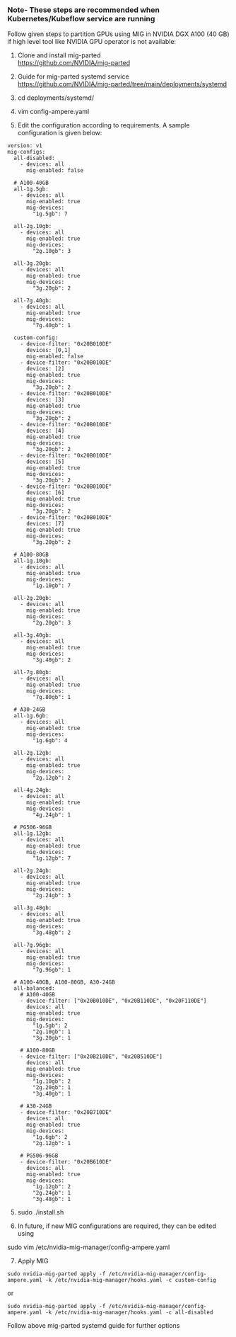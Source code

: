 ### Note- These steps are recommended when Kubernetes/Kubeflow service are running


Follow given steps to partition GPUs using MIG in NVIDIA DGX A100 (40 GB) if high level tool like NVIDIA GPU operator is not available:


1. Clone and install mig-parted <br>https://github.com/NVIDIA/mig-parted


2. Guide for mig-parted systemd service <br>https://github.com/NVIDIA/mig-parted/tree/main/deployments/systemd


3. cd deployments/systemd/


3. vim config-ampere.yaml 


4. Edit the configuration according to requirements. A sample configuration is given below:
```
version: v1
mig-configs:
  all-disabled:
    - devices: all
      mig-enabled: false

  # A100-40GB
  all-1g.5gb:
    - devices: all
      mig-enabled: true
      mig-devices:
        "1g.5gb": 7

  all-2g.10gb:
    - devices: all
      mig-enabled: true
      mig-devices:
        "2g.10gb": 3

  all-3g.20gb:
    - devices: all
      mig-enabled: true
      mig-devices:
        "3g.20gb": 2

  all-7g.40gb:
    - devices: all
      mig-enabled: true
      mig-devices:
        "7g.40gb": 1

  custom-config:
    - device-filter: "0x20B010DE"
      devices: [0,1]
      mig-enabled: false
    - device-filter: "0x20B010DE"
      devices: [2]
      mig-enabled: true
      mig-devices:
        "3g.20gb": 2
    - device-filter: "0x20B010DE"
      devices: [3]
      mig-enabled: true
      mig-devices:
        "3g.20gb": 2
    - device-filter: "0x20B010DE"
      devices: [4]
      mig-enabled: true
      mig-devices:
        "3g.20gb": 2
    - device-filter: "0x20B010DE"
      devices: [5]
      mig-enabled: true
      mig-devices:
        "3g.20gb": 2
    - device-filter: "0x20B010DE"
      devices: [6]
      mig-enabled: true
      mig-devices:
        "3g.20gb": 2
    - device-filter: "0x20B010DE"
      devices: [7]
      mig-enabled: true
      mig-devices:
        "3g.20gb": 2

  # A100-80GB
  all-1g.10gb:
    - devices: all
      mig-enabled: true
      mig-devices:
        "1g.10gb": 7

  all-2g.20gb:
    - devices: all
      mig-enabled: true
      mig-devices:
        "2g.20gb": 3

  all-3g.40gb:
    - devices: all
      mig-enabled: true
      mig-devices:
        "3g.40gb": 2

  all-7g.80gb:
    - devices: all
      mig-enabled: true
      mig-devices:
        "7g.80gb": 1

  # A30-24GB
  all-1g.6gb:
    - devices: all
      mig-enabled: true
      mig-devices:
        "1g.6gb": 4

  all-2g.12gb:
    - devices: all
      mig-enabled: true
      mig-devices:
        "2g.12gb": 2

  all-4g.24gb:
    - devices: all
      mig-enabled: true
      mig-devices:
        "4g.24gb": 1

  # PG506-96GB
  all-1g.12gb:
    - devices: all
      mig-enabled: true
      mig-devices:
        "1g.12gb": 7

  all-2g.24gb:
    - devices: all
      mig-enabled: true
      mig-devices:
        "2g.24gb": 3

  all-3g.48gb:
    - devices: all
      mig-enabled: true
      mig-devices:
        "3g.48gb": 2

  all-7g.96gb:
    - devices: all
      mig-enabled: true
      mig-devices:
        "7g.96gb": 1

  # A100-40GB, A100-80GB, A30-24GB
  all-balanced:
    # A100-40GB
    - device-filter: ["0x20B010DE", "0x20B110DE", "0x20F110DE"]
      devices: all
      mig-enabled: true
      mig-devices:
        "1g.5gb": 2
        "2g.10gb": 1
        "3g.20gb": 1

    # A100-80GB
    - device-filter: ["0x20B210DE", "0x20B510DE"]
      devices: all
      mig-enabled: true
      mig-devices:
        "1g.10gb": 2
        "2g.20gb": 1
        "3g.40gb": 1

    # A30-24GB
    - device-filter: "0x20B710DE"
      devices: all
      mig-enabled: true
      mig-devices:
        "1g.6gb": 2
        "2g.12gb": 1

    # PG506-96GB
    - device-filter: "0x20B610DE"
      devices: all
      mig-enabled: true
      mig-devices:
        "1g.12gb": 2
        "2g.24gb": 1
        "3g.48gb": 1
```



5. sudo ./install.sh


6. In future, if new MIG configurations are required, they can be edited using

sudo vim /etc/nvidia-mig-manager/config-ampere.yaml 


7. Apply MIG

```
sudo nvidia-mig-parted apply -f /etc/nvidia-mig-manager/config-ampere.yaml -k /etc/nvidia-mig-manager/hooks.yaml -c custom-config
```

or

```
sudo nvidia-mig-parted apply -f /etc/nvidia-mig-manager/config-ampere.yaml -k /etc/nvidia-mig-manager/hooks.yaml -c all-disabled
```

Follow above mig-parted systemd guide for further options
